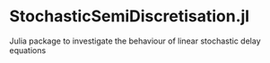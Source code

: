# StochasticSemiDiscretisation.jl
Julia package to investigate the behaviour of linear stochastic delay equations
